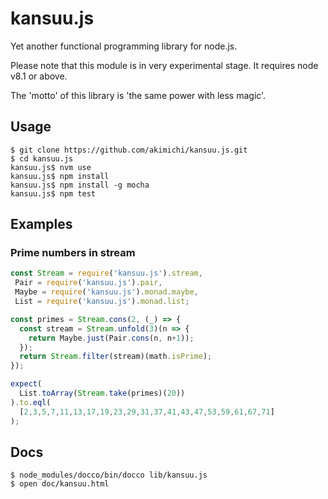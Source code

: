 # kansuu.js

Yet another functional programming library for node.js.

Please note that this module is in very experimental stage.
It requires node v8.1 or above.

The 'motto' of this library is 'the same power with less magic'.

## Usage

~~~
$ git clone https://github.com/akimichi/kansuu.js.git
$ cd kansuu.js
kansuu.js$ nvm use
kansuu.js$ npm install
kansuu.js$ npm install -g mocha
kansuu.js$ npm test 
~~~

## Examples


### Prime numbers in stream

~~~js
const Stream = require('kansuu.js').stream,
 Pair = require('kansuu.js').pair,
 Maybe = require('kansuu.js').monad.maybe,
 List = require('kansuu.js').monad.list;

const primes = Stream.cons(2, (_) => {
  const stream = Stream.unfold(3)(n => {
    return Maybe.just(Pair.cons(n, n+1));
  });
  return Stream.filter(stream)(math.isPrime); 
});

expect(
  List.toArray(Stream.take(primes)(20))
).to.eql(
  [2,3,5,7,11,13,17,19,23,29,31,37,41,43,47,53,59,61,67,71]
);
~~~


## Docs

~~~
$ node_modules/docco/bin/docco lib/kansuu.js
$ open doc/kansuu.html
~~~
